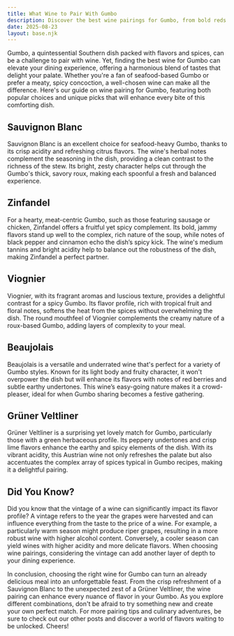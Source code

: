 ```yaml
---
title: What Wine to Pair With Gumbo
description: Discover the best wine pairings for Gumbo, from bold reds to crisp whites.
date: 2025-08-23
layout: base.njk
---
```


Gumbo, a quintessential Southern dish packed with flavors and spices, can be a challenge to pair with wine. Yet, finding the best wine for Gumbo can elevate your dining experience, offering a harmonious blend of tastes that delight your palate. Whether you're a fan of seafood-based Gumbo or prefer a meaty, spicy concoction, a well-chosen wine can make all the difference. Here's our guide on wine pairing for Gumbo, featuring both popular choices and unique picks that will enhance every bite of this comforting dish.

## Sauvignon Blanc

Sauvignon Blanc is an excellent choice for seafood-heavy Gumbo, thanks to its crisp acidity and refreshing citrus flavors. The wine's herbal notes complement the seasoning in the dish, providing a clean contrast to the richness of the stew. Its bright, zesty character helps cut through the Gumbo's thick, savory roux, making each spoonful a fresh and balanced experience.

## Zinfandel

For a hearty, meat-centric Gumbo, such as those featuring sausage or chicken, Zinfandel offers a fruitful yet spicy complement. Its bold, jammy flavors stand up well to the complex, rich nature of the soup, while notes of black pepper and cinnamon echo the dish’s spicy kick. The wine's medium tannins and bright acidity help to balance out the robustness of the dish, making Zinfandel a perfect partner.

## Viognier

Viognier, with its fragrant aromas and luscious texture, provides a delightful contrast for a spicy Gumbo. Its flavor profile, rich with tropical fruit and floral notes, softens the heat from the spices without overwhelming the dish. The round mouthfeel of Viognier complements the creamy nature of a roux-based Gumbo, adding layers of complexity to your meal.

## Beaujolais

Beaujolais is a versatile and underrated wine that's perfect for a variety of Gumbo styles. Known for its light body and fruity character, it won't overpower the dish but will enhance its flavors with notes of red berries and subtle earthy undertones. This wine’s easy-going nature makes it a crowd-pleaser, ideal for when Gumbo sharing becomes a festive gathering.

## Grüner Veltliner

Grüner Veltliner is a surprising yet lovely match for Gumbo, particularly those with a green herbaceous profile. Its peppery undertones and crisp lime flavors enhance the earthy and spicy elements of the dish. With its vibrant acidity, this Austrian wine not only refreshes the palate but also accentuates the complex array of spices typical in Gumbo recipes, making it a delightful pairing.

## Did You Know?

Did you know that the vintage of a wine can significantly impact its flavor profile? A vintage refers to the year the grapes were harvested and can influence everything from the taste to the price of a wine. For example, a particularly warm season might produce riper grapes, resulting in a more robust wine with higher alcohol content. Conversely, a cooler season can yield wines with higher acidity and more delicate flavors. When choosing wine pairings, considering the vintage can add another layer of depth to your dining experience.

In conclusion, choosing the right wine for Gumbo can turn an already delicious meal into an unforgettable feast. From the crisp refreshment of a Sauvignon Blanc to the unexpected zest of a Grüner Veltliner, the wine pairing can enhance every nuance of flavor in your Gumbo. As you explore different combinations, don't be afraid to try something new and create your own perfect match. For more pairing tips and culinary adventures, be sure to check out our other posts and discover a world of flavors waiting to be unlocked. Cheers!